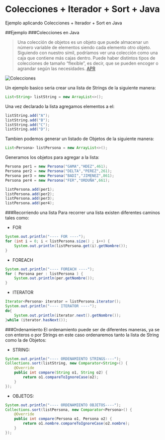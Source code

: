 # Colecciones + Iterador + Sort + Java
Ejemplo aplicando Colecciones + Iterador + Sort en Java

##Ejemplo
###Colecciones en Java
> Una colección de objetos es un objeto que puede almacenar un número variable de elementos siendo cada elemento otro objeto. 
Siguiendo con nuestro símil, podríamos ver una colección como una caja que contiene más cajas dentro. 
Puede haber distintos tipos de colecciones de tamaño “flexible”, es decir, que se pueden encoger o agrandar según las necesidades.
[APR](http://aprenderaprogramar.com/index.php?option=com_content&view=article&id=630:coleccion-de-objetos-de-tamano-variable-java-listas-pilas-colas-collection-list-set-queue-map-cu00664b&catid=68:curso-aprender-programacion-java-desde-cero&Itemid=188)

![Colecciones](http://images4.hiboox.com/images/4112/aa4511c1758fee865841fa8686db6848.jpg)

Un ejemplo basico seria crear una lista de Strings de la siguiente manera:
```java
List<String> listString = new ArrayList<>();
```

Una vez declarado la lista agregamos elementos a el:
```java
listString.add("A");
listString.add("B");
listString.add("C");
listString.add("D");
```

Tambien podemos generar un listado de Objetos de la siguiente manera:
```java
List<Persona> listPersona = new ArrayList<>();
```

Generamos los objetos para agregar a la lista:
```java
Persona per1 = new Persona("GAMA","HDEZ",461);
Persona per2 = new Persona("DELTA","PEREZ",261);
Persona per3 = new Persona("BADI","JIMENEZ",861);
Persona per4 = new Persona("FER","ORDUÑA",661);

listPersona.add(per1);
listPersona.add(per2);
listPersona.add(per3);
listPersona.add(per4);
```
###Recorriendo una lista
Para recorrer una lista existen diferentes caminos tales como:

* FOR
```java
System.out.println("---- FOR ----");
for (int i = 0; i < listPersona.size() ; i++) {
    System.out.println(listPersona.get(i).getNombre());
}
```

* FOREACH
```java
System.out.println("---- FOREACH ----");
for ( Persona per : listPersona ) {
    System.out.println(per.getNombre());
}
```

* ITERATOR
```java
Iterator<Persona> iterator = listPersona.iterator();
System.out.println("---- ITERATOR ----");
do{
    System.out.println(iterator.next().getNombre());
}while (iterator.hasNext());
```

###Ordenamiento
El ordenamiento puede ser de diferentes maneras, ya se con enteros o por Strings en este caso ordenaremos tanto la lista de String como la de Objetos:
* STRING:
```java
System.out.println("---- ORDENAMIENTO STRINGS----");
Collections.sort(listString, new Comparator<String>() {
    @Override
    public int compare(String o1, String o2) {
        return o1.compareToIgnoreCase(o2);
    }
});
```
* OBJETOS:
```java
System.out.println("---- ORDENAMIENTO OBJETOS----");
Collections.sort(listPersona, new Comparator<Persona>() {
    @Override
    public int compare(Persona o1, Persona o2) {
        return o1.nombre.compareToIgnoreCase(o2.nombre);
    }
});
```


